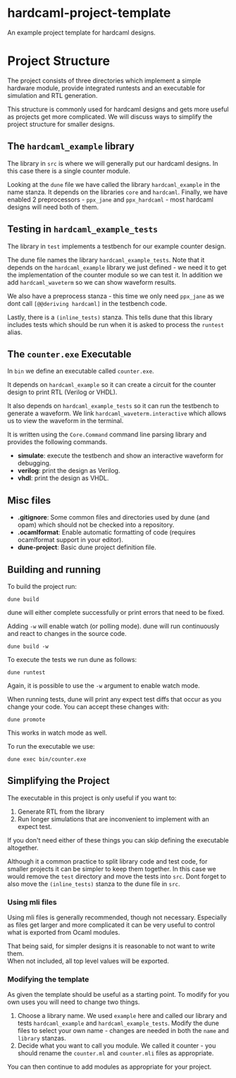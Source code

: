 # hardcaml-project-template

An example project template for hardcaml designs.  

# Project Structure

The project consists of three directories which implement a simple hardware 
module, provide integrated runtests and an executable for simulation and RTL 
generation.

This structure is commonly used for hardcaml designs and gets more useful as 
projects get more complicated.  We will discuss ways to simplify the project 
structure for smaller designs.

## The `hardcaml_example` library

The library in `src` is where we will generally put our hardcaml designs.  In this 
case there is a single counter module.

Looking at the `dune` file we have called the library `hardcaml_example` in the 
name stanza.  It depends on the libraries `core` and `hardcaml`.  Finally, we have 
enabled 2 preprocessors - `ppx_jane` and `ppx_hardcaml` - most hardcaml designs 
will need both of them.

## Testing in `hardcaml_example_tests`

The library in `test` implements a testbench for our example counter design.

The dune file names the library `hardcaml_example_tests`.  Note that it depends on 
the `hardcaml_example` library we just defined - we need it to get the implementation 
of the counter module so we can test it.  In addition we add `hardcaml_waveterm` so 
we can show waveform results.

We also have a preprocess stanza - this time we only need `ppx_jane` as we dont 
call `[@@deriving hardcaml]` in the testbench code.

Lastly, there is a `(inline_tests)` stanza.  This tells dune that this library 
includes tests which should be run when it is asked to process the `runtest` 
alias.

## The `counter.exe` Executable

In `bin` we define an executable called `counter.exe`.

It depends on `hardcaml_example` so it can create a circuit for the counter design to 
print RTL (Verilog or VHDL).

It also depends on `hardcaml_example_tests` so it can run the testbench to generate a 
waveform.  We link `hardcaml_waveterm.interactive` which allows us to view the waveform 
in the terminal.

It is written using the `Core.Command` command line parsing library and provides the 
following commands.

- **simulate**: execute the testbench and show an interactive waveform for debugging.
- **verilog**: print the design as Verilog.
- **vhdl**: print the design as VHDL.

## Misc files

- **.gitignore**: Some common files and directories used by dune (and opam) which 
  should not be checked into a repository.
- **.ocamlformat**: Enable automatic formatting of code (requires ocamlformat support 
  in your editor).
- **dune-project**: Basic dune project definition file.

## Building and running

To build the project run:

```
dune build
```

dune will either complete successfully or print errors that need to be fixed.

Adding `-w` will enable watch (or polling mode).  dune will run continuously and
react to changes in the source code.

```
dune build -w
```

To execute the tests we run dune as follows:

```
dune runtest
```

Again, it is possible to use the `-w` argument to enable watch mode.

When running tests, dune will print any expect test diffs that occur as you change 
your code.  You can accept these changes with:

```
dune promote
```

This works in watch mode as well.

To run the executable we use:

```
dune exec bin/counter.exe
```

## Simplifying the Project

The executable in this project is only useful if you want to:

1. Generate RTL from the library
2. Run longer simulations that are inconvenient to implement with an expect test.

If you don't need either of these things you can skip defining the executable
altogether.

Although it a common practice to split library code and test code, for smaller
projects it can be simpler to keep them together.  In this case we would
remove the `test` directory and move the tests into `src`.  Dont forget to also
move the `(inline_tests)` stanza to the dune file in `src`.

### Using mli files

Using mli files is generally recommended, though not necessary.  Especially as files 
get larger and more complicated it can be very useful to control what is exported 
from Ocaml modules.

That being said, for simpler designs it is reasonable to not want to write them.  
When not included, all top level values will be exported.

### Modifying the template

As given the template should be useful as a starting point.  To modify for you own 
uses you will need to change two things.

1. Choose a library name.  We used `example` here and called our library and tests
   `hardcaml_example` and `hardcaml_example_tests`.  Modify the dune files to select 
   your own name - changes are needed in both the `name` and `library` stanzas.
2. Decide what you want to call you module.  We called it counter - you should rename
   the `counter.ml` and `counter.mli` files as appropriate.

You can then continue to add modules as appropriate for your project.